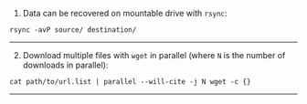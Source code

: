 1. Data can be recovered on mountable drive with `rsync`:

```
rsync -avP source/ destination/
```
---
2. Download multiple files with `wget` in parallel 
(where `N` is the number of downloads in parallel):

```
cat path/to/url.list | parallel --will-cite -j N wget -c {}
```
---
